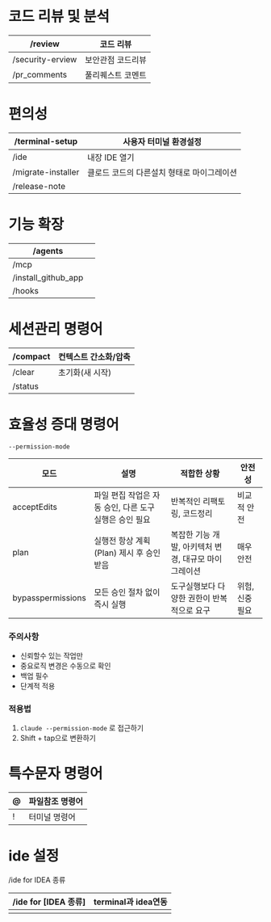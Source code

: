 # 코드 리뷰 및 분석

| /review          | 코드 리뷰     |
| ---------------- | --------- |
| /security-erview | 보안관점 코드리뷰 |
| /pr_comments     | 풀리퀘스트 코멘트 |

# 편의성

| /terminal-setup    | 사용자 터미널 환경설정            |
| ------------------ | ----------------------- |
| /ide               | 내장 IDE 열기               |
| /migrate-installer | 클로드 코드의 다른설치 형태로 마이그레이션 |
| /release-note      |                         |
# 기능 확장

| /agents             |     |
| ------------------- | --- |
| /mcp                |     |
| /install_github_app |     |
| /hooks              |     |
# 세션관리 명령어

| /compact | 컨텍스트 간소화/압축 |
| -------- | ----------- |
| /clear   | 초기화(새 시작)   |
| /status  |             |
# 효율성 증대 명령어
`--permission-mode`

| 모드                | 설명                               | 적합한 상황                         | 안전성       |
| ----------------- | -------------------------------- | ------------------------------ | --------- |
| acceptEdits       | 파일 편집 작업은 자동 승인, 다른 도구 실행은 승인 필요 | 반복적인 리팩토링, 코드정리                | 비교적 안전    |
| plan              | 실행전 항상 계획(Plan) 제시 후 승인 받음       | 복잡한 기능 개발, 아키텍처 변경, 대규모 마이그레이션 | 매우 안전     |
| bypasspermissions | 모든 승인 절차 없이 즉시 실행                | 도구실행보다 다양한 권한이 반복적으로 요구        | 위험, 신중 필요 |
### 주의사항
- 신뢰할수 있는 작업만
- 중요로직 변경은 수동으로 확인
- 백업 필수
- 단계적 적용
### 적용법
1. `claude --permission-mode` 로 접근하기
2. Shift + tap으로 변환하기
# 특수문자 명령어

| @   | 파일참조 명령어 |
| --- | -------- |
| !   | 터미널 명령어  |
# ide 설정
/ide for IDEA 종류

| /ide for [IDEA 종류] | terminal과 idea연동 |
| ------------------ | ---------------- |
|                    |                  |

